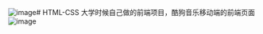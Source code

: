 ![image](https://github.com/user-attachments/assets/5edd7548-8b01-4560-93b5-0441b25320da)# HTML-CSS
大学时候自己做的前端项目，酷狗音乐移动端的前端页面
![image](https://github.com/user-attachments/assets/4080cf8f-5de1-47f8-b901-f41c470f8db5)
